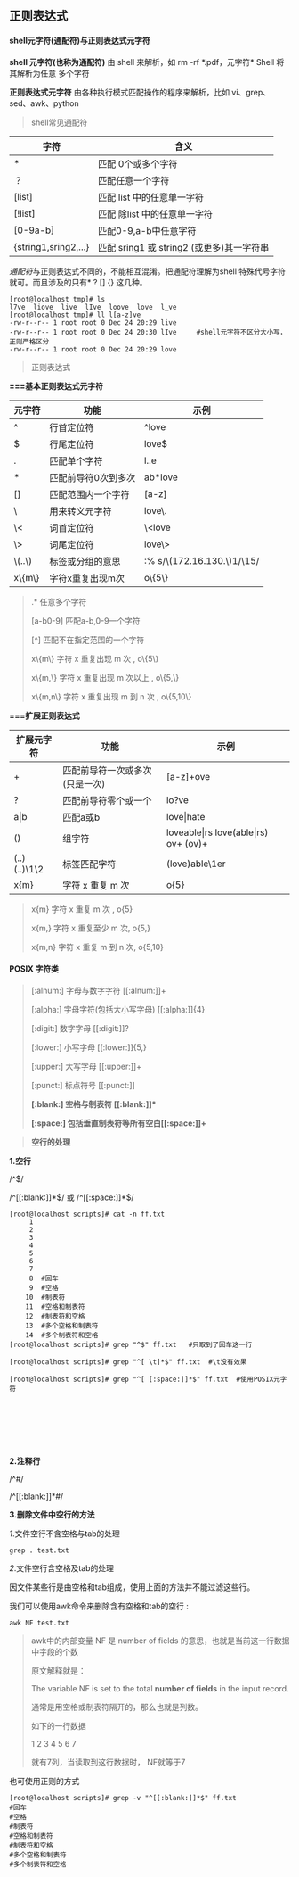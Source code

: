 ## 正则表达式

#### shell元字符(通配符)与正则表达式元字符

**shell 元字符(也称为通配符)** 由 shell 来解析，如 rm -rf  \*.pdf，元字符\* Shell 将其解析为任意 多个字符 

**正则表达式元字符** 由各种执行模式匹配操作的程序来解析，比如 vi、grep、sed、awk、python 



> shell常见通配符

| 字符                 | 含义                                      |
| -------------------- | ----------------------------------------- |
| *                    | 匹配 0个或多个字符                        |
| ？                   | 匹配任意一个字符                          |
| [list]               | 匹配 list 中的任意单一字符                |
| [!list]              | 匹配 除list 中的任意单一字符              |
| [0-9a-b]             | 匹配0-9,a-b中任意字符                     |
| {string1,sring2,...} | 匹配 sring1 或 string2 (或更多)其一字符串 |

*通配符*与正则表达式不同的，不能相互混淆。把通配符理解为shell 特殊代号字符就可。而且涉及的只有\*  ?  []  {} 这几种。 

```shell
[root@localhost tmp]# ls
l7ve  liove  live  lIve  loove  love  l_ve
[root@localhost tmp]# ll l[a-z]ve
-rw-r--r-- 1 root root 0 Dec 24 20:29 live
-rw-r--r-- 1 root root 0 Dec 24 20:30 lIve     #shell元字符不区分大小写，正则严格区分
-rw-r--r-- 1 root root 0 Dec 24 20:29 love
```



> 正则表达式

**===基本正则表达式元字符**

| 元字符   | 功能                | 示例                         |
| -------- | ------------------- | ---------------------------- |
| ^        | 行首定位符          | ^love                        |
| $        | 行尾定位符          | love$                        |
| .        | 匹配单个字符        | l..e                         |
| *        | 匹配前导符0次到多次 | ab\*love                     |
| []       | 匹配范围内一个字符  | [a-z]                        |
| \        | 用来转义元字符      | love\\.                      |
| \\<      | 词首定位符          | \\<love                      |
| \\>      | 词尾定位符          | love\\>                      |
| \\(..\\) | 标签或分组的意思    | :% s/\\(172.16.130.\\)1/\15/ |
| x\\{m\\} | 字符x重复出现m次    | o\\{5\\}                     |



> .\*              任意多个字符
>
> [a-b0-9]   匹配a-b,0-9一个字符
>
> [^]             匹配不在指定范围的一个字符  
>
>   
>
> x\\{m\\}      字符 x 重复出现 m 次  , o\\{5\\} 
>
> x\\{m,\\}      字符 x 重复出现 m 次以上 , o\\{5,\\} 
>
> x\\{m,n\\}    字符 x 重复出现 m 到 n 次 , o\\{5,10\\}  



**===扩展正则表达式**

| 扩展元字符   | 功能                           | 示例                                         |
| ------------ | ------------------------------ | -------------------------------------------- |
| +            | 匹配前导符一次或多次(只是一次) | [a-z]+ove                                    |
| ?            | 匹配前导符零个或一个           | lo?ve                                        |
| a\|b         | 匹配a或b                       | love\|hate                                   |
| ()           | 组字符                         | loveable\|rs   love(able\|rs)    ov+   (ov)+ |
| (..)(..)\1\2 | 标签匹配字符                   | (love)able\1er                               |
| x{m}         | 字符 x 重复 m 次               | o{5}                                         |



> x{m} 字符 x 重复 m 次 , o{5} 
>
> x{m,} 字符 x 重复至少 m 次,  o{5,} 
>
> x{m,n} 字符 x 重复 m 到 n 次,  o{5,10} 



#### POSIX 字符类 

>[:alnum:]      字母与数字字符                   [[:alnum:]]+
>
>[:alpha:]        字母字符(包括大小写字母) [[:alpha:]]{4}
>
>[:digit:]           数字字母                              [[:digit:]]?
>
>[:lower:]         小写字母                               [[:lower:]]{5,}
>
>[:upper:]         大写字母                              [[:upper:]]+
>
>[:punct:]          标点符号                              [[:punct:]]
>
>**[:blank:]         空格与制表符                      [[:blank:]]\***
>
>**[:space:]         包括垂直制表符等所有空白[[:space:]]+**



> **空行的处理**

**1.空行**

/^$/

/^[[:blank:]]\*\$/    或    /^[[:space:]]\*\$/

```shell
[root@localhost scripts]# cat -n ff.txt 
     1	
     2	       
     3				
     4	   		
     5			   
     6	   		    		   
     7				     	   		
     8	#回车
     9	#空格
    10	#制表符
    11	#空格和制表符
    12	#制表符和空格
    13	#多个空格和制表符
    14	#多个制表符和空格
[root@localhost scripts]# grep "^$" ff.txt   #只取到了回车这一行

[root@localhost scripts]# grep "^[ \t]*$" ff.txt  #\t没有效果

[root@localhost scripts]# grep "^[ [:space:]]*$" ff.txt  #使用POSIX元字符

       
			
   		
		   
   		    		   
			     	   		
```



**2.注释行**

/^#/

/^[[:blank:]]*#/



**3.删除文件中空行的方法**

*1*.文件空行不含空格与tab的处理

`grep . test.txt `

*2*.文件空行含空格及tab的处理

因文件某些行是由空格和tab组成，使用上面的方法并不能过滤这些行。 

我们可以使用awk命令来删除含有空格和tab的空行 : 

`awk NF test.txt`



> awk中的内部变量 NF 是 number of fields 的意思，也就是当前这一行数据中字段的个数
>
> 原文解释就是：
>
> The variable NF is set to the total **number of fields** in the input record.
>
> 通常是用空格或制表符隔开的，那么也就是列数。
>
> 如下的一行数据
>
> 1 2 3 4 5 6 7
>
> 就有7列，当读取到这行数据时， NF就等于7



也可使用正则的方式

```shell
[root@localhost scripts]# grep -v "^[[:blank:]]*$" ff.txt 
#回车
#空格
#制表符
#空格和制表符
#制表符和空格
#多个空格和制表符
#多个制表符和空格
```

